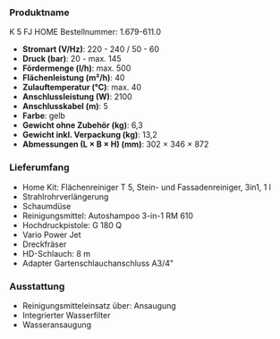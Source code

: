 ### Produktname
K 5 FJ HOME
Bestellnummer: 1.679-611.0 
- **Stromart (V/Hz)**: 220 - 240 / 50 - 60
- **Druck (bar)**: 20 - max. 145
- **Fördermenge (l/h)**: max. 500
- **Flächenleistung (m²/h)**: 40
- **Zulauftemperatur (°C)**: max. 40
- **Anschlussleistung (W)**: 2100
- **Anschlusskabel (m)**: 5
- **Farbe**: gelb
- **Gewicht ohne Zubehör (kg)**: 6,3
- **Gewicht inkl. Verpackung (kg)**: 13,2
- **Abmessungen (L × B × H) (mm)**: 302 × 346 × 872 
### Lieferumfang

- Home Kit: Flächenreiniger T 5, Stein- und Fassadenreiniger, 3in1, 1 l
- Strahlrohrverlängerung
- Schaumdüse
- Reinigungsmittel: Autoshampoo 3-in-1 RM 610
- Hochdruckpistole: G 180 Q
- Vario Power Jet
- Dreckfräser
- HD-Schlauch: 8 m
- Adapter Gartenschlauchanschluss A3/4" 

### Ausstattung

- Reinigungsmittel­einsatz über: Ansaugung
- Integrierter Wasserfilter
- Wasseransaugung
